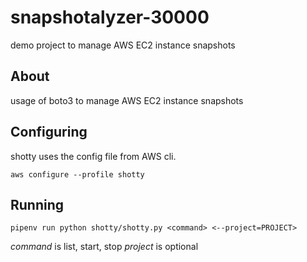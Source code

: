 # snapshotalyzer-30000
demo project to manage AWS EC2 instance snapshots

## About
usage of boto3 to manage AWS EC2 instance snapshots

## Configuring
shotty uses the config file from AWS cli.

`aws configure --profile shotty`

## Running 

`pipenv run python shotty/shotty.py <command> <--project=PROJECT>`

*command* is list, start, stop
*project* is optional